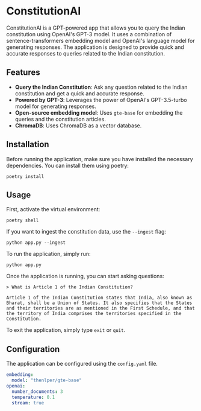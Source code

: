 # ConstitutionAI

ConstitutionAI is a GPT-powered app that allows you to query the Indian constitution using OpenAI's GPT-3 model. It uses a combination of sentence-transformers embedding model and OpenAI's language model for generating responses. The application is designed to provide quick and accurate responses to queries related to the Indian constitution.

## Features

- **Query the Indian Constitution**: Ask any question related to the Indian constitution and get a quick and accurate response.
- **Powered by GPT-3**: Leverages the power of OpenAI's GPT-3.5-turbo model for generating responses.
- **Open-source embedding model**: Uses `gte-base` for embedding the queries and the constitution articles.
- **ChromaDB**: Uses ChromaDB as a vector database.

## Installation

Before running the application, make sure you have installed the necessary dependencies. You can install them using poetry:

```
poetry install
```

## Usage

First, activate the virtual environment:

```
poetry shell
```

If you want to ingest the constitution data, use the `--ingest` flag:
    
```
python app.py --ingest
```

To run the application, simply run:

```
python app.py
```


Once the application is running, you can start asking questions:
    
```
> What is Article 1 of the Indian Constitution?

Article 1 of the Indian Constitution states that India, also known as Bharat, shall be a Union of States. It also specifies that the States and their territories are as mentioned in the First Schedule, and that the territory of India comprises the territories specified in the Constitution.
```

To exit the application, simply type `exit` or `quit`.

## Configuration

The application can be configured using the `config.yaml` file.

```yaml
embedding:
  model: "thenlper/gte-base"
openai:
  number_documents: 3
  temperature: 0.1
  stream: true
```
